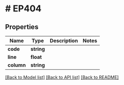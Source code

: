 # # EP404

## Properties

Name | Type | Description | Notes
------------ | ------------- | ------------- | -------------
**code** | **string** |  |
**line** | **float** |  |
**column** | **string** |  |

[[Back to Model list]](../../README.md#models) [[Back to API list]](../../README.md#endpoints) [[Back to README]](../../README.md)
